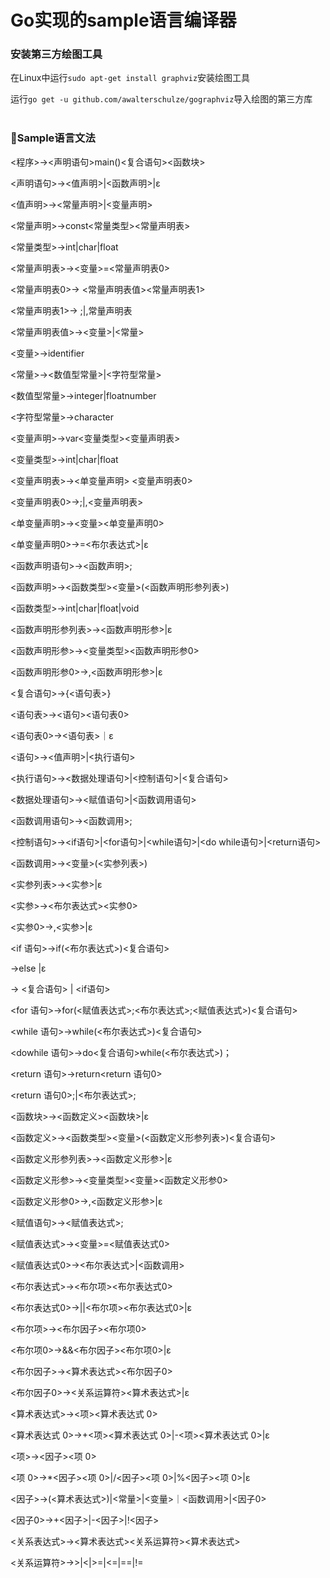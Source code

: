 # Go实现的sample语言编译器

### 安装第三方绘图工具

在Linux中运行`sudo apt-get install graphviz`安装绘图工具

运行`go get -u github.com/awalterschulze/gographviz`导入绘图的第三方库
<br>
<br>
### 🫥Sample语言文法

<程序>→<声明语句>main()<复合语句><函数块>

<声明语句>→<值声明>|<函数声明>|ε

<值声明>→<常量声明>|<变量声明>

<常量声明>→const<常量类型><常量声明表>

<常量类型>→int|char|float

<常量声明表>→<变量>=<常量声明表0>

<常量声明表0>→ <常量声明表值><常量声明表1>

<常量声明表1>→ ;|,常量声明表

<常量声明表值>→<变量>|<常量>

<变量>→identifier

<常量>→<数值型常量>|<字符型常量>

<数值型常量>→integer|floatnumber

<字符型常量>→character

<变量声明>→var<变量类型><变量声明表>

<变量类型>→int|char|float

<变量声明表>→<单变量声明> <变量声明表0>

<变量声明表0>→;|,<变量声明表>

<单变量声明>→<变量><单变量声明0>

<单变量声明0>→=<布尔表达式>|ε

<函数声明语句>→<函数声明>;

<函数声明>→<函数类型><变量>(<函数声明形参列表>)

<函数类型>→int|char|float|void

<函数声明形参列表>→<函数声明形参>|ε

<函数声明形参>→<变量类型><函数声明形参0>

<函数声明形参0>→,<函数声明形参>|ε

<复合语句>→{<语句表>}

<语句表>→<语句><语句表0>

<语句表0>→<语句表>｜ε

<语句>→<值声明>|<执行语句>

<执行语句>→<数据处理语句>|<控制语句>|<复合语句>

<数据处理语句>→<赋值语句>|<函数调用语句>

<函数调用语句>→<函数调用>;

<控制语句>→<if语句>|<for语句>|<while语句>|<do while语句>|<return语句>

<函数调用>→<变量>(<实参列表>)

<实参列表>→<实参>|ε

<实参>→<布尔表达式><实参0>

<实参0>→,<实参>|ε

<if 语句>→if(<布尔表达式>)<复合语句><if Tail>

<if Tail>→else <ifTail0>|ε

<ifTail0> → <复合语句> | <if语句>

<for 语句>→for(<赋值表达式>;<布尔表达式>;<赋值表达式>)<复合语句>

<while 语句>→while(<布尔表达式>)<复合语句>

<dowhile 语句>→do<复合语句>while(<布尔表达式>)；

<return 语句>→return<return 语句0>

<return 语句0>;|<布尔表达式>;

<函数块>→<函数定义><函数块>|ε

<函数定义>→<函数类型><变量>(<函数定义形参列表>)<复合语句>

<函数定义形参列表>→<函数定义形参>|ε

<函数定义形参>→<变量类型><变量><函数定义形参0>

<函数定义形参0>→,<函数定义形参>|ε

<赋值语句>→<赋值表达式>;

<赋值表达式>→<变量>=<赋值表达式0>

<赋值表达式0>→<布尔表达式>|<函数调用>

<布尔表达式>→<布尔项><布尔表达式0>

<布尔表达式0>→||<布尔项><布尔表达式0>|ε

<布尔项>→<布尔因子><布尔项0>

<布尔项0>→&&<布尔因子><布尔项0>|ε

<布尔因子>→<算术表达式><布尔因子0>

<布尔因子0>→<关系运算符><算术表达式>|ε

<算术表达式>→<项><算术表达式 0>

<算术表达式 0>->+<项><算术表达式 0>|-<项><算术表达式 0>|ε

<项>-><因子><项 0>

<项 0>->*<因子><项 0>|/<因子><项 0>|%<因子><项 0>|ε

<因子>->(<算术表达式>)|<常量>|<变量>｜<函数调用>|<因子0>

<因子0>→+<因子>|-<因子>|!<因子>

<关系表达式>→<算术表达式><关系运算符><算术表达式>

<关系运算符>→>|<|>=|<=|==|!=
